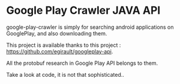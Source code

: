 Google Play Crawler JAVA API
===================

google-play-crawler is simply for searching android applications on GooglePlay, and also downloading them.

This project is available thanks to this project : https://github.com/egirault/googleplay-api. 

All the protobuf research in Google Play API belongs to them.

Take a look at code, it is not that sophisticated..

